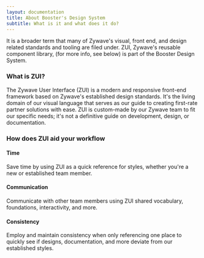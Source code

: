 ```yaml
---
layout: documentation
title: About Booster's Design System
subtitle: What is it and what does it do?
---
```


It is a broader term that many of Zywave's visual, front end, and design related standards and tooling are filed under. ZUI, Zywave's reusable component library, (for more info, see below) is part of the Booster Design System.

### What is ZUI?

The Zywave User Interface (ZUI) is a modern and responsive front-end framework based on Zywave's established design standards. It's the living domain of our visual language that serves as our guide to creating first-rate partner solutions with ease. ZUI is custom-made by our Zywave team to fit our specific needs; it's not a definitive guide on development, design, or documentation.

### How does ZUI aid your workflow

#### Time
Save time by using ZUI as a quick reference for styles, whether you're a new or established team member.

#### Communication
Communicate with other team members using ZUI shared vocabulary, foundations, interactivity, and more.

#### Consistency
Employ and maintain consistency when only referencing one place to quickly see if designs, documentation, and more deviate from our established styles.